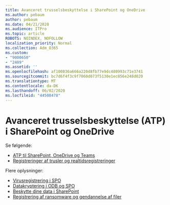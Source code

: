 ```yaml
---
title: Avanceret trusselsbeskyttelse i SharePoint og OneDrive
ms.author: pebaum
author: pebaum
ms.date: 04/21/2020
ms.audience: ITPro
ms.topic: article
ROBOTS: NOINDEX, NOFOLLOW
localization_priority: Normal
ms.collection: Adm_O365
ms.custom:
- "9000650"
- "2489"
ms.assetid: ''
ms.openlocfilehash: af100836a666a220d8fb77e9dc480993c71e3741
ms.sourcegitcommit: bc7d6f4f3c9f7060d073f5130e1ec856e248d020
ms.translationtype: MT
ms.contentlocale: da-DK
ms.lasthandoff: 06/02/2020
ms.locfileid: "44508478"
---
```

# <a name="advanced-threat-protection-atp-in-sharepoint-and-onedrive"></a>Avanceret trusselsbeskyttelse (ATP) i SharePoint og OneDrive

Se følgende:
- [ATP til SharePoint, OneDrive og Teams](https://docs.microsoft.com/microsoft-365/security/office-365-security/atp-for-spo-odb-and-teams)
- [Registreringer af trusler og realtidsregistreringer](https://docs.microsoft.com/microsoft-365/security/office-365-security/threat-explorer-views)


Flere oplysninger:

- [Virusregistrering i SPO](https://docs.microsoft.com/microsoft-365/security/office-365-security/virus-detection-in-spo)</br>
- [Datakryptering i ODB og SPO](https://docs.microsoft.com/microsoft-365/compliance/data-encryption-in-odb-and-spo)</br>
- [Beskytte dine data i SharePoint](https://docs.microsoft.com/sharepoint/safeguarding-your-data)</br>
- [Registrering af ransomware og gendannelse af filer](https://support.office.com/article/Ransomware-detection-and-recovering-your-files-0d90ec50-6bfd-40f4-acc7-b8c12c73637f)